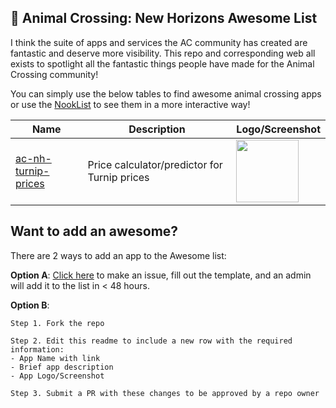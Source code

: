 ## 🦝 Animal Crossing: New Horizons Awesome List
I think the suite of apps and services the AC community has created are fantastic and deserve more visibility. This repo and corresponding web all exists to spotlight all the fantastic things people have made for the Animal Crossing community!

You can simply use the below tables to find awesome animal crossing apps or use the [NookList](http://nooklist.50w.co) to see them in a more interactive way!


| Name | Description | Logo/Screenshot |
|-|-|-|
|[ac-nh-turnip-prices](https://turnipprophet.io/)|Price calculator/predictor for Turnip prices|<img height=100 src='https://user-images.githubusercontent.com/15663269/81110778-0411fa80-8eea-11ea-9fbd-a69a0836d217.png'/>|


## Want to add an awesome? 
There are 2 ways to add an app to the Awesome list:

**Option A**: [Click here]() to make an issue, fill out the template, and an admin will add it to the list in < 48 hours. 

**Option B**: 

    Step 1. Fork the repo
    
    Step 2. Edit this readme to include a new row with the required information:
    - App Name with link
    - Brief app description 
    - App Logo/Screenshot
    
    Step 3. Submit a PR with these changes to be approved by a repo owner


